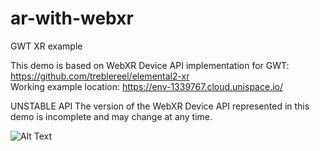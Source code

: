# ar-with-webxr
GWT XR example

This demo is based on WebXR Device API implementation for GWT: https://github.com/treblereel/elemental2-xr \
Working example location: https://env-1339767.cloud.unispace.io/

UNSTABLE API
The version of the WebXR Device API represented in this demo is incomplete and may change at any time.

![Alt Text](https://media.giphy.com/media/tHMgucnsrqUftbbWOC/giphy.gif)
